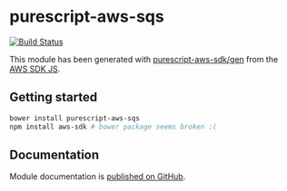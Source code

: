 # purescript-aws-sqs

[![Build Status](https://app.wercker.com/status/5909b9e96d1080804b17a28f72f87b6b/s/master)](https://app.wercker.com/project/byKey/5909b9e96d1080804b17a28f72f87b6b)

This module has been generated with [purescript-aws-sdk/gen](https://github.com/purescript-aws-sdk/gen) from the [AWS SDK JS](https://github.com/aws/aws-sdk-js).

## Getting started

```sh
bower install purescript-aws-sqs
npm install aws-sdk # bower package seems broken :(
```

## Documentation

Module documentation is [published on GitHub](https://github.com/purescript-aws-sdk/purescript-aws-sqs/tree/master/docs).
